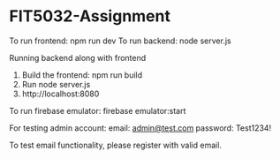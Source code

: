 # FIT5032-Assignment

To run frontend: npm run dev
To run backend: node server.js

Running backend along with frontend
1. Build the frontend: npm run build
2. Run node server.js
3. http://localhost:8080

To run firebase emulator:
firebase emulator:start

For testing admin account:
email: admin@test.com
password: Test1234!

To test email functionality, please register with valid email.
